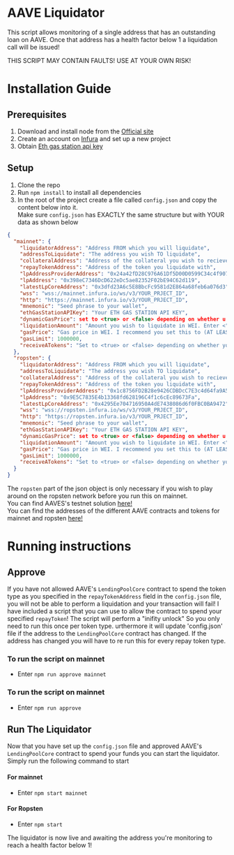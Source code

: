 # AAVE Liquidator
This script allows monitoring of a single address that has an outstanding loan on AAVE. Once that address has a health factor below 1 a liquidation call will be issued!

THIS SCRIPT MAY CONTAIN FAULTS! USE AT YOUR OWN RISK! 

# Installation Guide
## Prerequisites
1. Download and install node from the [Official site](https://nodejs.org/en/download/)
2. Create an account on [Infura](https://infura.io/) and set up a new project
3. Obtain [Eth gas station api key](https://docs.ethgasstation.info/)

## Setup
1. Clone the repo
2. Run `npm install` to install all dependencies
3. In the root of the project create a file called `config.json` and copy the content below into it.  
Make sure `config.json` has EXACTLY the same structure but with YOUR data as shown below
```json
{
  "mainnet": {
    "liquidatorAddress": "Address FROM which you will liquidate",
    "addressToLiquidate": "The address you wish TO liquidate",
    "collateralAddress": "Address of the collateral you wish to recieve",
    "repayTokenAddress": "Address of the token you liquidate with",
    "lpAddressProviderAddress": "0x24a42fD28C976A61Df5D00D0599C34c4f90748c8",
    "lpAddress": "0x398eC7346DcD622eDc5ae82352F02bE94C62d119",
    "latestLpCoreAddress": "0x3dfd23A6c5E8BbcFc9581d2E864a68feb6a076d3",
    "wss": "wss://mainnet.infura.io/ws/v3/YOUR_PRJECT_ID",
    "http": "https://mainnet.infura.io/v3/YOUR_PRJECT_ID",
    "mnemonic": "Seed phrase to your wallet",
    "ethGasStationAPIKey": "Your ETH GAS STATION API KEY",
    "dynamicGasPrice": set to <true> or <false> depending on whether u want to set your own gas price or use eth gas station,
    "liquidationAmount": "Amount you wish to liquidate in WEI. Enter <"0"> and it will liquidate as much as possible",
    "gasPrice": "Gas price in WEI. I recommend you set this to (AT LEAST) the fastest as suggested by https://ethgasstation.info/",
    "gasLimit": 1000000,
    "receiveATokens": "Set to <true> or <false> depending on whether you want to receive you collateral as aTokens or not"
  },
  "ropsten": {
    "liquidatorAddress": "Address FROM which you will liquidate",
    "addressToLiquidate": "The address you wish TO liquidate",
    "collateralAddress": "Address of the collateral you wish to recieve",
    "repayTokenAddress": "Address of the token you liquidate with",
    "lpAddressProviderAddress": "0x1c8756FD2B28e9426CDBDcC7E3c4d64fa9A54728",
    "lpAddress": "0x9E5C7835E4b13368fd628196C4f1c6cEc89673Fa",
    "latestLpCoreAddress": "0x4295Ee704716950A4dE7438086d6f0FBC0BA9472",
    "wss": "wss://ropsten.infura.io/ws/v3/YOUR_PRJECT_ID",
    "http": "https://ropsten.infura.io/v3/YOUR_PRJECT_ID",
    "mnemonic": "Seed phrase to your wallet",
    "ethGasStationAPIKey": "Your ETH GAS STATION API KEY",
    "dynamicGasPrice": set to <true> or <false> depending on whether u want to set your own gas price or use eth gas station,
    "liquidationAmount": "Amount you wish to liquidate in WEI. Enter <"0"> and it will liquidate as much as possible",
    "gasPrice": "Gas price in WEI. I recommend you set this to (AT LEAST) the fastest as suggested by https://ethgasstation.info/",
    "gasLimit": 1000000,
    "receiveATokens": "Set to <true> or <false> depending on whether you want to receive you collateral as aTokens or no"
  }
}

```
The `ropsten` part of the json object is only necessary if you wish to play around on the ropsten network before you run this on mainnet.  
You can find AAVES's testnet solution [here!](https://testnet.aave.com/)  
You can find the addresses of the different AAVE contracts and tokens for mainnet and ropsten [here!](https://docs.aave.com/developers/deployed-contracts/deployed-contract-instances)  

# Running instructions
## Approve
If you have not allowed AAVE's `LendingPoolCore` contract to spend the token type as you specified in the `repayTokenAddress` field in the `config.json` file, you will not be able to perform a liquidation and your transaction will fail! I have included a script that you can use to allow the contract to spend your specified `repayToken`! The script will perform a "inifity unlock" So you only need to run this once per token type. urthermore it will update 'config.json' file if the address to the `LendingPoolCore` contract has changed. If the address has changed you will have to re run this for every repay token type. 
### To run the script on mainnet
- Enter `npm run approve mainnet`

### To run the script on mainnet
- Enter `npm run approve`

## Run The Liquidator
Now that you have set up the `config.json` file and approved AAVE's `LendingPoolCore` contract to spend your funds you can start the liquidator.  
Simply run the following command to start 
#### For mainnet
- Enter `npm start mainnet`

#### For Ropsten
- Enter `npm start`

The liquidator is now live and awaiting the address you're monitoring to reach a health factor below 1!
